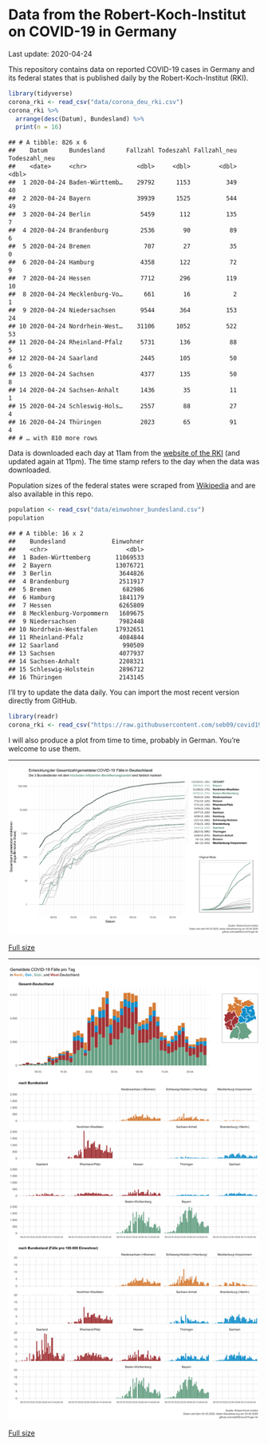 Data from the Robert-Koch-Institut on COVID-19 in Germany
================
Last update: 2020-04-24

This repository contains data on reported COVID-19 cases in Germany and
its federal states that is published daily by the Robert-Koch-Institut
(RKI).

``` r
library(tidyverse)
corona_rki <- read_csv("data/corona_deu_rki.csv")
corona_rki %>% 
  arrange(desc(Datum), Bundesland) %>% 
  print(n = 16)
```

    ## # A tibble: 826 x 6
    ##    Datum      Bundesland      Fallzahl Todeszahl Fallzahl_neu Todeszahl_neu
    ##    <date>     <chr>              <dbl>     <dbl>        <dbl>         <dbl>
    ##  1 2020-04-24 Baden-Württemb…    29792      1153          349            40
    ##  2 2020-04-24 Bayern             39939      1525          544            49
    ##  3 2020-04-24 Berlin              5459       112          135             7
    ##  4 2020-04-24 Brandenburg         2536        90           89             6
    ##  5 2020-04-24 Bremen               707        27           35             0
    ##  6 2020-04-24 Hamburg             4358       122           72             9
    ##  7 2020-04-24 Hessen              7712       296          119            10
    ##  8 2020-04-24 Mecklenburg-Vo…      661        16            2             1
    ##  9 2020-04-24 Niedersachsen       9544       364          153            24
    ## 10 2020-04-24 Nordrhein-West…    31106      1052          522            53
    ## 11 2020-04-24 Rheinland-Pfalz     5731       136           88             5
    ## 12 2020-04-24 Saarland            2445       105           50             6
    ## 13 2020-04-24 Sachsen             4377       135           50             8
    ## 14 2020-04-24 Sachsen-Anhalt      1436        35           11             1
    ## 15 2020-04-24 Schleswig-Hols…     2557        88           27             4
    ## 16 2020-04-24 Thüringen           2023        65           91             4
    ## # … with 810 more rows

Data is downloaded each day at 11am from the [website of the
RKI](https://www.rki.de/DE/Content/InfAZ/N/Neuartiges_Coronavirus/Fallzahlen.html)
(and updated again at 11pm). The time stamp refers to the day when the
data was downloaded.

Population sizes of the federal states were scraped from
[Wikipedia](https://de.wikipedia.org/wiki/Liste_der_deutschen_Bundesl%C3%A4nder_nach_Bev%C3%B6lkerung)
and are also available in this repo.

``` r
population <- read_csv("data/einwohner_bundesland.csv")
population
```

    ## # A tibble: 16 x 2
    ##    Bundesland             Einwohner
    ##    <chr>                      <dbl>
    ##  1 Baden-Württemberg       11069533
    ##  2 Bayern                  13076721
    ##  3 Berlin                   3644826
    ##  4 Brandenburg              2511917
    ##  5 Bremen                    682986
    ##  6 Hamburg                  1841179
    ##  7 Hessen                   6265809
    ##  8 Mecklenburg-Vorpommern   1609675
    ##  9 Niedersachsen            7982448
    ## 10 Nordrhein-Westfalen     17932651
    ## 11 Rheinland-Pfalz          4084844
    ## 12 Saarland                  990509
    ## 13 Sachsen                  4077937
    ## 14 Sachsen-Anhalt           2208321
    ## 15 Schleswig-Holstein       2896712
    ## 16 Thüringen                2143145

I’ll try to update the data daily. You can import the most recent
version directly from GitHub.

``` r
library(readr)
corona_rki <- read_csv("https://raw.githubusercontent.com/seb09/covid19-ger-rki/master/data/corona_deu_rki.csv")
```

I will also produce a plot from time to time, probably in German. You’re
welcome to use them.

-----

<img src="plots/covid19-deu-rki-entwicklung.png">

[Full
size](https://github.com/seb09/covid19-ger-rki/raw/master/plots/covid19-deu-rki-entwicklung.png)

-----

<img src="plots/covid19-deu-rki-faelle-pro-tag.png">

[Full
size](https://github.com/seb09/covid19-ger-rki/raw/master/plots/covid19-deu-rki-faelle-pro-tag.png)
